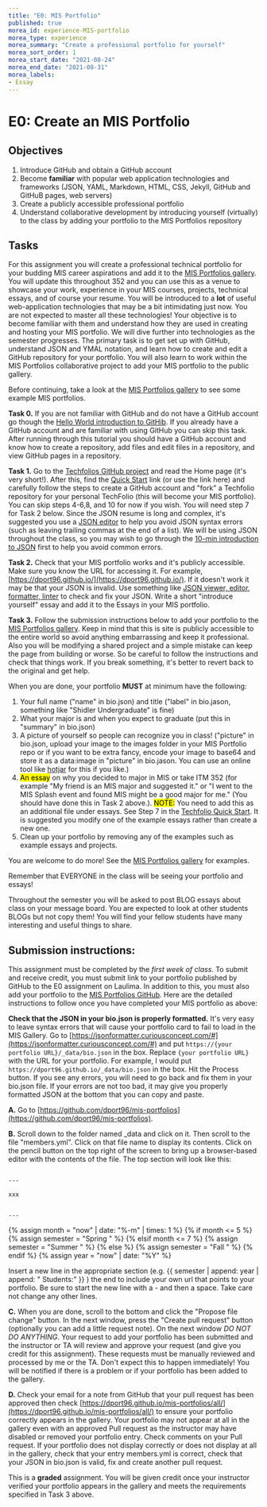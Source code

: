 ```yaml
--- 
title: "E0: MIS Portfolio" 
published: true 
morea_id: experience-MIS-portfolio 
morea_type: experience 
morea_summary: "Create a professional portfolio for yourself"
morea_sort_order: 1 
morea_start_date: "2021-08-24"
morea_end_date: "2021-08-31"
morea_labels: 
- Essay
---
```


# E0: Create an MIS Portfolio

## Objectives
1. Introduce GitHub and obtain a GitHub account
2. Become **familiar** with popular web application technologies and frameworks (JSON, YAML, Markdown, HTML, CSS, Jekyll, GitHub and GitHuB pages, web servers)
3. Create a publicly accessible professional portfolio
4. Understand collaborative development by introducing yourself (virtually) to the class by adding your portfolio to the MIS Portfolios repository

## Tasks

For this assignment you will create a professional technical portfolio for your budding MIS career aspirations and add it to the [MIS Portfolios gallery](https://dport96.github.io/mis-portfolios/). You will update this throughout 352 and you can use this as a venue to showcase your work, experience in your MIS courses, projects, technical essays, and of course your resume. You will be introduced to a **lot** of useful web-application technologies that may be a bit intimidating just now. You are not expected to master all these technologies! Your objective is to become familiar with them and understand how they are used in creating and hosting your MIS portfolio. We will dive further into technologies as the semester progresses. The primary task is to get set up with GitHub, understand JSON and YMAL notation, and learn how to create and edit a GitHub repository for your portfolio. You will also learn to work within the MIS Portfolios collaborative project to add your MIS portfolio to the public gallery. 

Before continuing, take a look at the [MIS Portfolios gallery](https://dport96.github.io/mis-portfolios/) to see some example MIS portfolios.

**Task 0.** If you are not familiar with GitHub and do not have a GitHub account go though the [Hello World introduction to GitHib]( https://guides.github.com/activities/hello-world/). If you already have a GitHub account and are familiar with using GitHub you can skip this task. After running through this tutorial you should have a GitHub account and know how to create a repository, add files and edit files in a repository, and view GitHub pages in a repository. 

**Task 1.** Go to the [Techfolios GitHub project](http://techfolios.github.io/) and read the Home page (it's very short!). After this, find the [Quick Start](http://techfolios.github.io/quickstart.html) link (or use the link here) and carefully follow the steps to create a GitHub account and "fork" a Techfolio repository for your personal TechFolio (this will become your MIS portfolio). You can skip steps 4-6,8, and 10 for now if you wish. You will need step 7 for Task 2 below. Since the JSON resume is long and complex, it's suggested you use a [JSON editor](https://www.cleancss.com/json-editor/) to help you avoid JSON syntax errors (such as leaving trailing commas at the end of a list). We will be using JSON throughout the class, so you may wish to go through the [10-min introduction to JSON](https://beginnersbook.com/2015/04/json-tutorial/) first to help you avoid common errors.

**Task 2.** Check that your MIS portfolio works and it's publicly accessible. Make sure you know the URL for accessing it. For example, [https://dport96.github.io/](https://dport96.github.io/). If it doesn't work it may be that your JSON is invalid. Use something like [JSON viewer, editor, formatter, linter](http://jsonviewer.stack.hu/) to check and fix your JSON.  Write a short "introduce yourself" essay and add it to the Essays in your MIS portfolio.


**Task 3.** Follow the submission instructions below to add your portfolio to the [MIS Portfolios gallery](https://dport96.github.io/mis-portfolios/). Keep in mind that this is site is publicly accessible to the entire world so avoid anything embarrassing and keep it professional. Also you will be modifying a shared project and a simple mistake can keep the page from building or worse. So be careful to follow the instructions and check that things work. If you break something, it's better to revert back to the original and get help. 

When you are done, your portfolio **MUST** at minimum have the following:

 1. Your full name ("name" in bio.json) and title ("label" in bio.jason, something like "Shidler Undergraduate" is fine)
 2. What your major is and when you expect to graduate (put this in "summary" in bio.json)
 3. A picture of yourself so people can recognize you in class! ("picture" in bio.json, upload your image to the images folder in your MIS Portfolio repo or if you want to be extra fancy, encode your image to base64 and store it as a data:image in "picture" in bio.jason. You can use an online tool like [hotjar](https://www.base64-image.de/) for this if you like.)
 4. <mark>An essay</mark> on why you decided to major in MIS or take ITM 352 (for example "My friend is an MIS major and suggested it." or "I went to the MIS Splash event and found MIS might be a good major for me." (You should have done this in Task 2 above.). <mark>NOTE:</mark> You need to add this as an additional file under essays. See Step 7 in the [Techfolio Quick Start](http://techfolios.github.io/quickstart.html). It is suggested you modify one of the example essays rather than create a new one. 
 5. Clean up your portfolio by removing any of the examples such as example essays and projects.

You are welcome to do more! See the [MIS Portfolios gallery](https://dport96.github.io/mis-portfolios/) for examples.
 
Remember that EVERYONE in the class will be seeing your portfolio and essays!

Throughout the semester you will be asked to post BLOG essays about class on your message board. You are expected to look at other students BLOGs but not copy them! You will find your fellow students have many interesting and useful things to share.

## Submission instructions:

This assignment must be completed by the *first week of class*. To submit and receive credit, you must submit link to your portfolio published by GitHub to the E0 assignment on Laulima. In addition to this, you must also add your portfolio to the [MIS Portfolios GitHub](https://github.com/dport96/mis-portfolios). Here are the detailed instructions to follow once you have completed your MIS portfolio as above:

**Check that the JSON in your bio.json is properly formatted.** It's very easy to leave syntax errors that will cause your portfolio card to fail to load in the MIS Gallery. Go to [https://jsonformatter.curiousconcept.com/#](https://jsonformatter.curiousconcept.com/#) and put `https://{your portfolio URL}/_data/bio.json` in the box. Replace `{your portfolio URL}` with the URL for your portfolio. For example, I would put `https://dport96.github.io/_data/bio.json` in the box. Hit the Process button. If you see any errors, you will need to go back and fix them in your bio.json file. If your errors are not too bad, it may give you properly formatted JSON at the bottom that you can copy and paste.

**A.** Go to [https://github.com/dport96/mis-portfolios](https://github.com/dport96/mis-portfolios).

**B.** Scroll down to the folder named _data and click on it. Then scroll to the file "members.yml". Click on that file name to display its contents. Click on the pencil button on the top right of the screen to bring up a browser-based editor with the contents of the file. The top section will look like this:

<div class="language-yaml highlighter-rouge"><div class="highlight"><pre class="highlight">
<code>
---<br>
<div id="members_div" class="s">xxx</div>
<br>---
</code></pre></div></div>
<script>
  async function getMembers() { 
    const url1 = 'https://raw.githubusercontent.com/dport96/mis-portfolios/master/_data/members.yml'
    const response = await fetch(url1);
    const data = await response.text();
    members_div.innerHTML = data.substring(0,255).replace(/\n/g, "<br />");
  }
  getMembers();
</script>

{% assign month =  "now" | date: "%-m" | times: 1 %}
{% if month <= 5 %}
{% assign semester = "Spring " %}
{% elsif month <= 7 %}
{% assign semester = "Summer " %}
{% else %}
{% assign semester = "Fall " %}
{% endif %}
{% assign year = "now" | date: "%Y" %}

Insert a new line in the appropriate section (e.g. {{ semester | append: year | append: " Students:" }} ) the end to include your own url that points to your portfolio. Be sure to start the new line with a - and then a space. Take care not change any other lines. 

**C.** When you are done, scroll to the bottom and click the "Propose file change" button. In the next window, press the "Create pull request" button (optionally you can add a little request note). On the next window *DO NOT DO ANYTHING*. Your request to add your portfolio has been submitted and the instructor or TA will review and approve your request (and give you credit for this assignment). These requests must be manually reviewed and processed by me or the TA. Don't expect this to happen immediately! You will be notified if there is a problem or if your portfolio has been added to the gallery.

**D.** Check your email for a note from GitHub that your pull request has been approved then check [https://dport96.github.io/mis-portfolios/all/](https://dport96.github.io/mis-portfolios/all/) to ensure your portfolio correctly appears in the gallery. Your portfolio may not appear at all in the gallery even with an approved Pull request as the instructor may have disabled or removed your portfolio entry. Check comments on your Pull request. If your portfolio does not display correctly or does not display at all in the gallery, check that your entry members.yml is correct, check that your JSON in bio.json is valid, fix and create another pull request. 


This is a **graded** assignment. You will be given credit once your instructor verified your portfolio appears in the gallery and meets the requirements specified in Task 3 above.